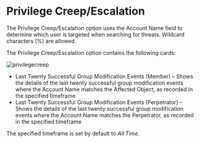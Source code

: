 # Privilege Creep/Escalation

The Privilege Creep/Escalation option uses the Account Name field to determine which user is
targeted when searching for threats. Wildcard characters (%) are allowed.

The Privilege Creep/Escalation option contains the following cards:

![privilegecreep](/img/versioned_docs/threatprevention_7.4/threatprevention/siemdashboard/splunk/threathunting/dashboard/privilegecreep.webp)

- Last Twenty Successful Group Modification Events (Member) – Shows the details of the last twenty
  successful group modification events where the Account Name matches the Affected Object, as
  recorded in the specified timeframe
- Last Twenty Successful Group Modification Events (Perpetrator) – Shows the details of the last
  twenty successful group modification events where the Account Name matches the Perpetrator, as
  recorded in the specified timeframe

The specified timeframe is set by default to _All Time_.
